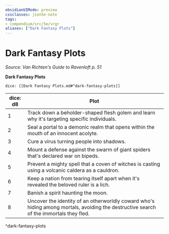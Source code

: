 ```yaml
---
obsidianUIMode: preview
cssclasses: json5e-note
tags:
- compendium/src/5e/vrgr
aliases: ["Dark Fantasy Plots"]
---
```

# Dark Fantasy Plots
*Source: Van Richten's Guide to Ravenloft p. 51* 

**Dark Fantasy Plots**

`dice: [[Dark Fantasy Plots.md#^dark-fantasy-plots]]`

| dice: d8 | Plot |
|----------|------|
| 1 | Track down a beholder-shaped flesh golem and learn why it's targeting specific individuals. |
| 2 | Seal a portal to a demonic realm that opens within the mouth of an innocent acolyte. |
| 3 | Cure a virus turning people into shadows. |
| 4 | Mount a defense against the swarm of giant spiders that's declared war on bipeds. |
| 5 | Prevent a mighty spell that a coven of witches is casting using a volcanic caldera as a cauldron. |
| 6 | Keep a nation from tearing itself apart when it's revealed the beloved ruler is a lich. |
| 7 | Banish a spirit haunting the moon. |
| 8 | Uncover the identity of an otherworldly coward who's hiding among mortals, avoiding the destructive search of the immortals they fled. |
^dark-fantasy-plots